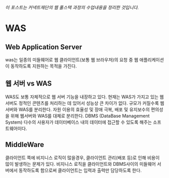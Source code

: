 *이 포스트는 커넥트재단의 웹 풀스택 과정의 수업내용을 정리한 것입니다.*



# WAS
## Web Application Server

was는 일종의 미들웨어로 웹 클라이언트(보통 웹 브라우저)의 요청 중 웹 애플리케이션이 동작하도록 지원하는 목적을 가진다.

## 웹 서버 vs WAS
WAS도 보통 자체적으로 웹 서버 기능을 내장하고 있다.
현재는 WAS가 가지고 있는 웹 서버도 정적인 콘텐츠를 처리하는 데 있어서 성능상 큰 차이가 없다.
규모가 커질수록 웹 서버와 WAS를 분리한다.
자원 이용의 효율성 및 장애 극복, 배포 및 유지보수의 편의성을 위해 웹서버와 WAS를 대체로 분리한다.
DBMS (DataBase Management System)
다수의 사용자가 데이터베이스 내의 데이터에 접근할 수 있도록 해주는 소프트웨어이다.

## MiddleWare
클라이언트 쪽에 비지니스 로직이 많을경우, 클라이언트 관리(배포 등)로 인해 비용이 많이 발생하는 문제가 있다. 비지니스 로직을 클라이언트와 DBMS사이의 미들웨어 서버에서 동작하도록 함으로써 클라이언트는 입력과 출력만 담당하도록 한다.

